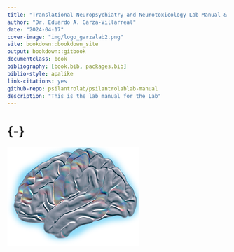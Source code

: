 ```yaml
---
title: "Translational Neuropsychiatry and Neurotoxicology Lab Manual & Code of Conduct"
author: "Dr. Eduardo A. Garza-Villarreal"
date: "2024-04-17"
cover-image: "img/logo_garzalab2.png"
site: bookdown::bookdown_site
output: bookdown::gitbook
documentclass: book
bibliography: [book.bib, packages.bib]
biblio-style: apalike
link-citations: yes
github-repo: psilantrolab/psilantrolablab-manual
description: "This is the lab manual for the Lab"
---
```

#  {-}

![](img/logo_garzalab2.png)<!-- -->
